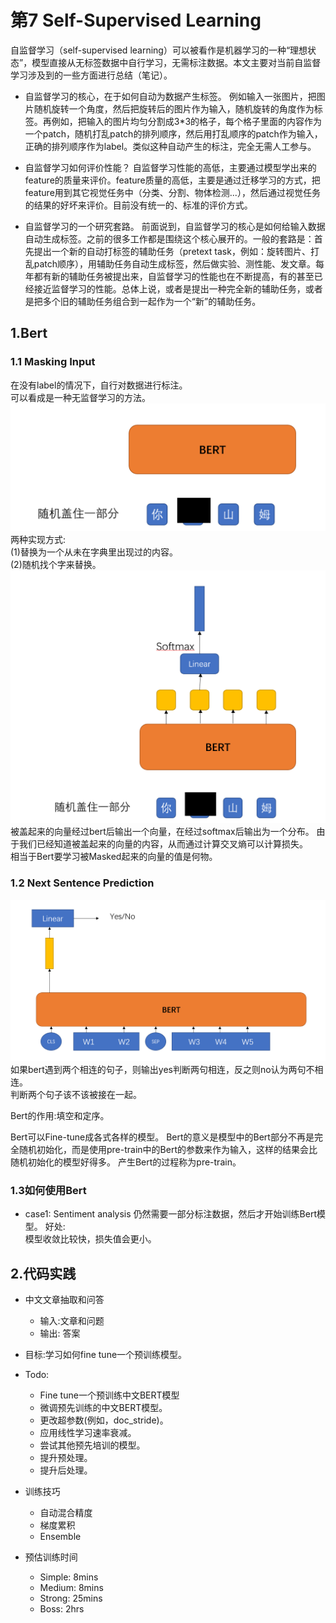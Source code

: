 # 第7 Self-Supervised Learning  
自监督学习（self-supervised learning）可以被看作是机器学习的一种“理想状态”，模型直接从无标签数据中自行学习，无需标注数据。本文主要对当前自监督学习涉及到的一些方面进行总结（笔记）。  
+ 自监督学习的核心，在于如何自动为数据产生标签。
例如输入一张图片，把图片随机旋转一个角度，然后把旋转后的图片作为输入，随机旋转的角度作为标签。再例如，把输入的图片均匀分割成3*3的格子，每个格子里面的内容作为一个patch，随机打乱patch的排列顺序，然后用打乱顺序的patch作为输入，正确的排列顺序作为label。类似这种自动产生的标注，完全无需人工参与。  

+ 自监督学习如何评价性能？
自监督学习性能的高低，主要通过模型学出来的feature的质量来评价。feature质量的高低，主要是通过迁移学习的方式，把feature用到其它视觉任务中（分类、分割、物体检测...），然后通过视觉任务的结果的好坏来评价。目前没有统一的、标准的评价方式。
+ 自监督学习的一个研究套路。
前面说到，自监督学习的核心是如何给输入数据自动生成标签。之前的很多工作都是围绕这个核心展开的。一般的套路是：首先提出一个新的自动打标签的辅助任务（pretext task，例如：旋转图片、打乱patch顺序），用辅助任务自动生成标签，然后做实验、测性能、发文章。每年都有新的辅助任务被提出来，自监督学习的性能也在不断提高，有的甚至已经接近监督学习的性能。总体上说，或者是提出一种完全新的辅助任务，或者是把多个旧的辅助任务组合到一起作为一个“新”的辅助任务。
## 1.Bert
### 1.1 Masking Input
在没有label的情况下，自行对数据进行标注。  
可以看成是一种无监督学习的方法。  
![avatar](pic/bert1.png)  
两种实现方式:  
(1)替换为一个从未在字典里出现过的内容。  
(2)随机找个字来替换。  
![avatar](pic/bert2.png)  
被盖起来的向量经过bert后输出一个向量，在经过softmax后输出为一个分布。 
由于我们已经知道被盖起来的向量的内容，从而通过计算交叉熵可以计算损失。  
相当于Bert要学习被Masked起来的向量的值是何物。  

### 1.2 Next Sentence Prediction 
![avatar](pic/bert3.png)  
如果bert遇到两个相连的句子，则输出yes判断两句相连，反之则no认为两句不相连。  
判断两个句子该不该被接在一起。  

Bert的作用:填空和定序。  

Bert可以Fine-tune成各式各样的模型。
Bert的意义是模型中的Bert部分不再是完全随机初始化，而是使用pre-train中的Bert的参数来作为输入，这样的结果会比随机初始化的模型好得多。 
产生Bert的过程称为pre-train。  

### 1.3如何使用Bert  
+ case1: Sentiment analysis
仍然需要一部分标注数据，然后才开始训练Bert模型。
好处:  
模型收敛比较快，损失值会更小。 

## 2.代码实践  
+ 中文文章抽取和问答
    + 输入:文章和问题
    + 输出: 答案

+ 目标:学习如何fine tune一个预训练模型。  
+ Todo:  
    + Fine tune一个预训练中文BERT模型
    + 微调预先训练的中文BERT模型。
    + 更改超参数(例如，doc_stride)。
    + 应用线性学习速率衰减。
    + 尝试其他预先培训的模型。
    + 提升预处理。
    + 提升后处理。  

+ 训练技巧
    + 自动混合精度
    + 梯度累积
    + Ensemble  

+ 预估训练时间  
    + Simple: 8mins
    + Medium: 8mins
    + Strong: 25mins
    + Boss: 2hrs
